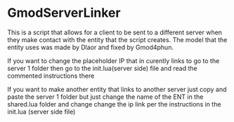 # GmodServerLinker
This is a script that allows for a client to be sent to a different server when they make contact with the entity that the script creates. The model that the entity uses was made by Dlaor and fixed by Gmod4phun. 

If you want to change the placeholder IP that in curently links to go to the server 1 folder then go to the init.lua(server side) file and read the commented instructions there 

If you want to make another entity that links to another server just copy and paste the server 1 folder but just change the name of the ENT in the shared.lua folder and change 
change the ip link per the instructions in the init.lua (server side file) 
